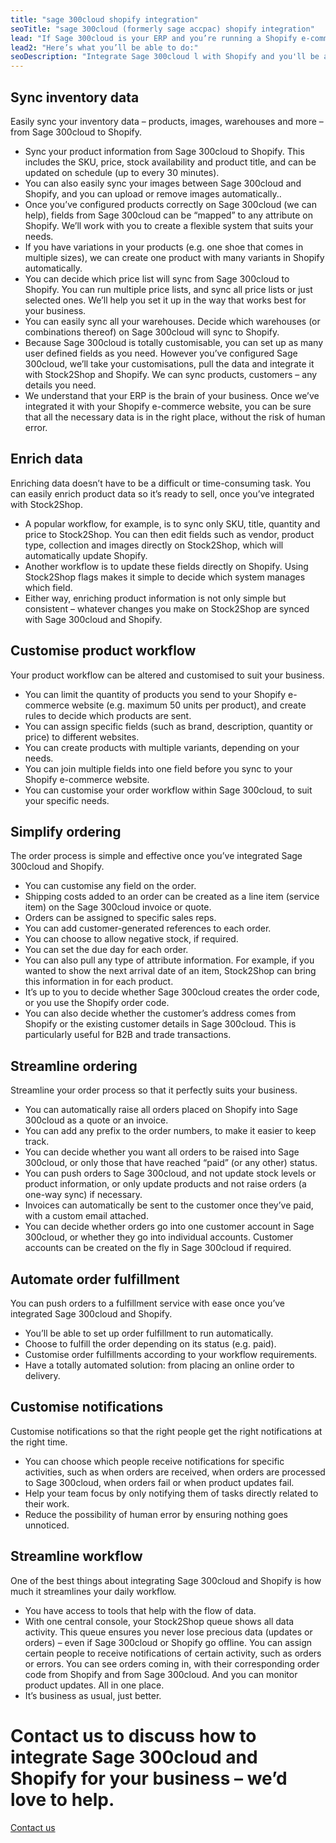 ```yaml
---
title: "sage 300cloud shopify integration"
seoTitle: "sage 300cloud (formerly sage accpac) shopify integration"
lead: "If Sage 300cloud is your ERP and you’re running a Shopify e-commerce website, it’s essential that they can communicate with each other. That’s how we can help: integrating Sage 300cloud and Shopify will make your daily business operations simple and stress-free."
lead2: "Here’s what you’ll be able to do:"
seoDescription: "Integrate Sage 300cloud l with Shopify and you'll be able to streamline your workflow and simplify your ordering process. We'll work with you to create the Sage 300cloud Shopify integration that works best for your business. Find out more!"
---
```


Sync inventory data
-------------------

Easily sync your inventory data – products, images, warehouses and more – from Sage 300cloud to Shopify.

*   Sync your product information from Sage 300cloud to Shopify. This includes the SKU, price, stock availability and product title, and can be updated on schedule (up to every 30 minutes).
*   You can also easily sync your images between Sage 300cloud and Shopify, and you can upload or remove images automatically..
*   Once you’ve configured products correctly on Sage 300cloud (we can help), fields from Sage 300cloud can be “mapped” to any attribute on Shopify. We’ll work with you to create a flexible system that suits your needs.
*   If you have variations in your products (e.g. one shoe that comes in multiple sizes), we can create one product with many variants in Shopify automatically.
*   You can decide which price list will sync from Sage 300cloud to Shopify. You can run multiple price lists, and sync all price lists or just selected ones. We’ll help you set it up in the way that works best for your business.
*   You can easily sync all your warehouses. Decide which warehouses (or combinations thereof) on Sage 300cloud will sync to Shopify.
*   Because Sage 300cloud is totally customisable, you can set up as many user defined fields as you need. However you’ve configured Sage 300cloud, we’ll take your customisations, pull the data and integrate it with Stock2Shop and Shopify. We can sync products, customers – any details you need.
*   We understand that your ERP is the brain of your business. Once we’ve integrated it with your Shopify e-commerce website, you can be sure that all the necessary data is in the right place, without the risk of human error.

Enrich data
-----------

Enriching data doesn’t have to be a difficult or time-consuming task. You can easily enrich product data so it’s ready to sell, once you’ve integrated with Stock2Shop.

*   A popular workflow, for example, is to sync only SKU, title, quantity and price to Stock2Shop. You can then edit fields such as vendor, product type, collection and images directly on Stock2Shop, which will automatically update Shopify.
*   Another workflow is to update these fields directly on Shopify. Using Stock2Shop flags makes it simple to decide which system manages which field.
*   Either way, enriching product information is not only simple but consistent – whatever changes you make on Stock2Shop are synced with Sage 300cloud and Shopify.

Customise product workflow
--------------------------

Your product workflow can be altered and customised to suit your business.

*   You can limit the quantity of products you send to your Shopify e-commerce website (e.g. maximum 50 units per product), and create rules to decide which products are sent.
*   You can assign specific fields (such as brand, description, quantity or price) to different websites.
*   You can create products with multiple variants, depending on your needs.
*   You can join multiple fields into one field before you sync to your Shopify e-commerce website.
*   You can customise your order workflow within Sage 300cloud, to suit your specific needs.

Simplify ordering
-----------------

The order process is simple and effective once you’ve integrated Sage 300cloud and Shopify.

*   You can customise any field on the order.
*   Shipping costs added to an order can be created as a line item (service item) on the Sage 300cloud invoice or quote.
*   Orders can be assigned to specific sales reps.
*   You can add customer-generated references to each order.
*   You can choose to allow negative stock, if required.
*   You can set the due day for each order.
*   You can also pull any type of attribute information. For example, if you wanted to show the next arrival date of an item, Stock2Shop can bring this information in for each product.
*   It’s up to you to decide whether Sage 300cloud creates the order code, or you use the Shopify order code.
*   You can also decide whether the customer’s address comes from Shopify or the existing customer details in Sage 300cloud. This is particularly useful for B2B and trade transactions.

Streamline ordering
-------------------

Streamline your order process so that it perfectly suits your business.

*   You can automatically raise all orders placed on Shopify into Sage 300cloud as a quote or an invoice.
*   You can add any prefix to the order numbers, to make it easier to keep track.
*   You can decide whether you want all orders to be raised into Sage 300cloud, or only those that have reached “paid” (or any other) status.
*   You can push orders to Sage 300cloud, and not update stock levels or product information, or only update products and not raise orders (a one-way sync) if necessary.
*   Invoices can automatically be sent to the customer once they’ve paid, with a custom email attached.
*   You can decide whether orders go into one customer account in Sage 300cloud, or whether they go into individual accounts. Customer accounts can be created on the fly in Sage 300cloud if required.

Automate order fulfillment
--------------------------

You can push orders to a fulfillment service with ease once you’ve integrated Sage 300cloud and Shopify.

*   You’ll be able to set up order fulfillment to run automatically.
*   Choose to fulfill the order depending on its status (e.g. paid).
*   Customise order fulfillments according to your workflow requirements.
*   Have a totally automated solution: from placing an online order to delivery.

Customise notifications
-----------------------

Customise notifications so that the right people get the right notifications at the right time.

*   You can choose which people receive notifications for specific activities, such as when orders are received, when orders are processed to Sage 300cloud, when orders fail or when product updates fail.
*   Help your team focus by only notifying them of tasks directly related to their work.
*   Reduce the possibility of human error by ensuring nothing goes unnoticed.

Streamline workflow
-------------------

One of the best things about integrating Sage 300cloud and Shopify is how much it streamlines your daily workflow.

*   You have access to tools that help with the flow of data.
*   With one central console, your Stock2Shop queue shows all data activity. This queue ensures you never lose precious data (updates or orders) – even if Sage 300cloud or Shopify go offline. You can assign certain people to receive notifications of certain activity, such as orders or errors. You can see orders coming in, with their corresponding order code from Shopify and from Sage 300cloud. And you can monitor product updates. All in one place.
*   It’s business as usual, just better.

Contact us to discuss how to integrate Sage 300cloud and Shopify for your business – we’d love to help.
=======================================================================================================

[Contact us](/contact-us "Contact Stock2Shop")
